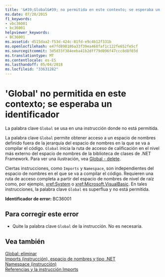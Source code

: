 ```yaml
---
title: '&#39;Global&#39; no permitida en este contexto; se esperaba un identificador'
ms.date: 07/20/2015
f1_keywords:
- vbc36001
- bc36001
helpviewer_keywords:
- BC36001
ms.assetid: d515daa2-f53d-424c-81fd-e9c4b12f331b
ms.openlocfilehash: e47fd898186a33f39ea468faf1c122fe652fe5cf
ms.sourcegitcommit: 3d5d33f384eeba41b2dff79d096f47ccc8d8f03d
ms.translationtype: MT
ms.contentlocale: es-ES
ms.lasthandoff: 05/04/2018
ms.locfileid: "33631282"
---
```

# <a name="39global39-not-allowed-in-this-context-identifier-expected"></a>&#39;Global&#39; no permitida en este contexto; se esperaba un identificador
La palabra clave `Global` se usa en una instrucción donde no está permitida.  
  
 La palabra clave `Global` permite obtener acceso a un espacio de nombres definido fuera de la jerarquía del espacio de nombres en la que se va a compilar el código. `Global` inicia la ruta de acceso de calificación en el nivel más externo del espacio de nombres de la biblioteca de clases de .NET Framework. Para ver una ilustración, vea [Global - delete](http://msdn.microsoft.com/library/18c8ba14-40f6-4978-8096-6a5852324635).  
  
 Ciertas instrucciones, como `Imports` y `Namespace`, son independientes del espacio de nombres en el que se va a compilar el código. Requieren una ruta de acceso completa a partir del espacio de nombres de nivel de raíz como, por ejemplo, <xref:System> o <xref:Microsoft.VisualBasic>. En tales instrucciones, la palabra clave `Global` es superflua y no está permitida.  
  
 **Identificador de error:** BC36001  
  
## <a name="to-correct-this-error"></a>Para corregir este error  
  
-   Quite la palabra clave `Global` de la instrucción. No es necesaria.  
  
## <a name="see-also"></a>Vea también  
 [Global: eliminar](http://msdn.microsoft.com/library/18c8ba14-40f6-4978-8096-6a5852324635)  
 [Imports (instrucción), espacio de nombres y tipo .NET](../../visual-basic/language-reference/statements/imports-statement-net-namespace-and-type.md)  
 [Namespace (instrucción)](../../visual-basic/language-reference/statements/namespace-statement.md)  
 [Referencias y la instrucción Imports](../../visual-basic/programming-guide/program-structure/references-and-the-imports-statement.md)
